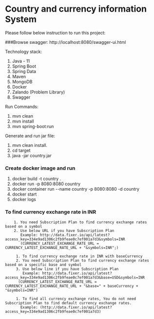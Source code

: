 # Country and currency information System

Please follow below instruction to run this project:

###Browse swagger:
http://localhost:8080/swagger-ui.html

Technology stack:
1. Java - 11
2. Spring Boot
3. Spring Data
4. Maven
5. MongoDB
6. Docker
7. Zalando (Problem Library)
8. Swagger

Run Commands:
1. mvn clean
2. mvn install
3. mvn spring-boot:run

Generate and run jar file:
1. mvn clean install.
2. cd target
3. java -jar country.jar
    
### Create docker image and run
1. docker build -t country .
2. docker run -p 8080:8080 country
3. docker container run --name country -p 8080:8080 -d country
4. docker start <container id>
5. docker logs <container id>

### To find currency exchange rate in INR
```
    1. You need Subscription Plan to find currency exchange rates based on a symbol 
    2. Use below URL if you have Subscription Plan
       Example: http://data.fixer.io/api/latest?access_key=334e9ad1306c2fb9feae0c7ef001a7d3&symbols=INR
       (CURRENCY_LATEST_EXCHANGE_RATE_URL = CURRENCY_LATEST_EXCHANGE_RATE_URL + "&symbols=INR";)
```
```
     1. To find currency exchange rate in INR with baseCurrency
     2. You need Subscription Plan to find currency exchange rates based on a specific base and symbol
     3. Use below line if you have Subscription Plan
        Example: http://data.fixer.io/api/latest?access_key=334e9ad1306c2fb9feae0c7ef001a7d3&base=USD&symbols=INR
      (CURRENCY_LATEST_EXCHANGE_RATE_URL = CURRENCY_LATEST_EXCHANGE_RATE_URL + "&base=" + baseCurrency + "&symbols=INR")
```
  
``` 
     1. To find all currency exchange rates, You do not need Subscription Plan to find default currency exchange rates.
       Example: (http://data.fixer.io/api/latest?access_key=334e9ad1306c2fb9feae0c7ef001a7d3)
```


